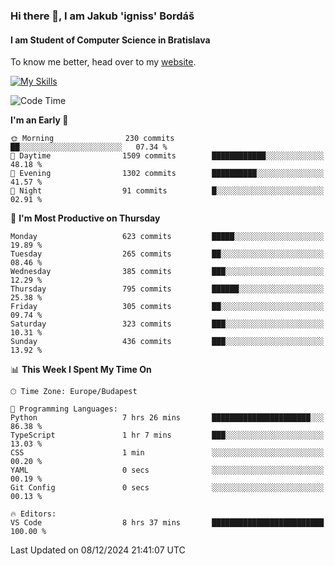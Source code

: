 ### Hi there 👋, I am Jakub 'igniss' Bordáš

#### I am Student of Computer Science in Bratislava
To know me better, head over to my [website](https://bordas.sk).

[![My Skills](https://skillicons.dev/icons?i=js,html,css,figma,svelte,java,kotlin,python,postgresql,typescript,nest,nodejs)](https://bordas.sk)


<!--START_SECTION:waka-->
![Code Time](http://img.shields.io/badge/Code%20Time-1%2C612%20hrs%205%20mins-blue)

**I'm an Early 🐤** 

```text
🌞 Morning                230 commits         ██░░░░░░░░░░░░░░░░░░░░░░░   07.34 % 
🌆 Daytime                1509 commits        ████████████░░░░░░░░░░░░░   48.18 % 
🌃 Evening                1302 commits        ██████████░░░░░░░░░░░░░░░   41.57 % 
🌙 Night                  91 commits          █░░░░░░░░░░░░░░░░░░░░░░░░   02.91 % 
```
📅 **I'm Most Productive on Thursday** 

```text
Monday                   623 commits         █████░░░░░░░░░░░░░░░░░░░░   19.89 % 
Tuesday                  265 commits         ██░░░░░░░░░░░░░░░░░░░░░░░   08.46 % 
Wednesday                385 commits         ███░░░░░░░░░░░░░░░░░░░░░░   12.29 % 
Thursday                 795 commits         ██████░░░░░░░░░░░░░░░░░░░   25.38 % 
Friday                   305 commits         ██░░░░░░░░░░░░░░░░░░░░░░░   09.74 % 
Saturday                 323 commits         ███░░░░░░░░░░░░░░░░░░░░░░   10.31 % 
Sunday                   436 commits         ███░░░░░░░░░░░░░░░░░░░░░░   13.92 % 
```


📊 **This Week I Spent My Time On** 

```text
🕑︎ Time Zone: Europe/Budapest

💬 Programming Languages: 
Python                   7 hrs 26 mins       ██████████████████████░░░   86.38 % 
TypeScript               1 hr 7 mins         ███░░░░░░░░░░░░░░░░░░░░░░   13.03 % 
CSS                      1 min               ░░░░░░░░░░░░░░░░░░░░░░░░░   00.20 % 
YAML                     0 secs              ░░░░░░░░░░░░░░░░░░░░░░░░░   00.19 % 
Git Config               0 secs              ░░░░░░░░░░░░░░░░░░░░░░░░░   00.13 % 

🔥 Editors: 
VS Code                  8 hrs 37 mins       █████████████████████████   100.00 % 
```


 Last Updated on 08/12/2024 21:41:07 UTC
<!--END_SECTION:waka-->
